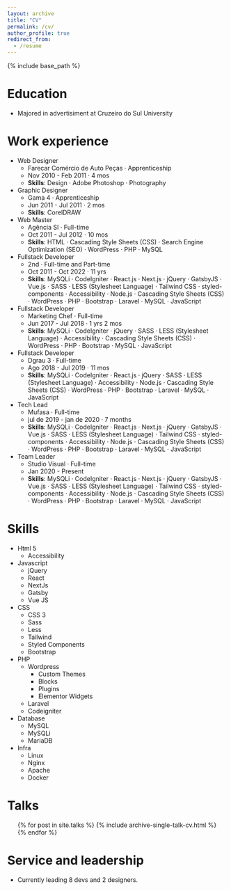 ```yaml
---
layout: archive
title: "CV"
permalink: /cv/
author_profile: true
redirect_from:
  - /resume
---
```


{% include base_path %}

Education
======
* Majored in advertisiment at Cruzeiro do Sul University

Work experience
======
* Web Designer
  * Farecar Comércio de Auto Peças · Apprenticeship
  * Nov 2010 - Feb 2011 · 4 mos
  * **Skills**: Design · Adobe Photoshop · Photography
* Graphic Designer
  * Gama 4 · Apprenticeship
  * Jun 2011 - Jul 2011 · 2 mos
  * **Skills**: CorelDRAW
* Web Master
  * Agência SI · Full-time
  * Oct 2011 - Jul 2012 · 10 mos
  * **Skills**: HTML · Cascading Style Sheets (CSS) · Search Engine Optimization (SEO) · WordPress · PHP · MySQL
* Fullstack Developer
  * 2nd · Full-time and Part-time
  * Oct 2011 - Oct 2022 · 11 yrs
  * **Skills**: MySQLi · CodeIgniter · React.js · Next.js · jQuery · GatsbyJS · Vue.js · SASS · LESS (Stylesheet Language) · Tailwind CSS · styled-components · Accessibility · Node.js · Cascading Style Sheets (CSS) · WordPress · PHP · Bootstrap · Laravel · MySQL · JavaScript
* Fullstack Developer
  * Marketing Chef · Full-time
  * Jun 2017 - Jul 2018 · 1 yrs 2 mos
  * **Skills**: MySQLi · CodeIgniter · jQuery · SASS · LESS (Stylesheet Language) · Accessibility · Cascading Style Sheets (CSS) · WordPress · PHP · Bootstrap · MySQL · JavaScript
* Fullstack Developer
  * Dgrau 3 · Full-time
  * Ago 2018 - Jul 2019 · 11 mos
  * **Skills**: MySQLi · CodeIgniter · React.js · jQuery · SASS · LESS (Stylesheet Language) · Accessibility · Node.js · Cascading Style Sheets (CSS) · WordPress · PHP · Bootstrap · Laravel · MySQL · JavaScript
* Tech Lead
  * Mufasa · Full-time
  * jul de 2019 - jan de 2020 · 7 months
  * **Skills**: MySQLi · CodeIgniter · React.js · Next.js · jQuery · GatsbyJS · Vue.js · SASS · LESS (Stylesheet Language) · Tailwind CSS · styled-components · Accessibility · Node.js · Cascading Style Sheets (CSS) · WordPress · PHP · Bootstrap · Laravel · MySQL · JavaScript
* Team Leader
  * Studio Visual · Full-time
  * Jan 2020 - Present
  * **Skills**: MySQLi · CodeIgniter · React.js · Next.js · jQuery · GatsbyJS · Vue.js · SASS · LESS (Stylesheet Language) · Tailwind CSS · styled-components · Accessibility · Node.js · Cascading Style Sheets (CSS) · WordPress · PHP · Bootstrap · Laravel · MySQL · JavaScript

<!--
* Summer 2015: Research Assistant
  * Github University
  * Duties included: Tagging issues
  * Supervisor: Professor Git

* Fall 2015: Research Assistant
  * Github University
  * Duties included: Merging pull requests
  * Supervisor: Professor Hub
-->

Skills
======
* Html 5
  * Accessibility
* Javascript
  * jQuery
  * React
  * NextJs
  * Gatsby
  * Vue JS
* CSS
  * CSS 3
  * Sass
  * Less
  * Tailwind
  * Styled Components
  * Bootstrap
* PHP
  * Wordpress
    * Custom Themes
    * Blocks
    * Plugins
    * Elementor Widgets
  * Laravel
  * Codeigniter
* Database
  * MySQL
  * MySQLi
  * MariaDB
* Infra
  * Linux
  * Nginx
  * Apache
  * Docker

<!--
Publications
======
  <ul>{% for post in site.publications %}
    {% include archive-single-cv.html %}
  {% endfor %}</ul>
-->

Talks
======
  <ul>{% for post in site.talks %}
    {% include archive-single-talk-cv.html %}
  {% endfor %}</ul>

<!--
Teaching
======
  <ul>{% for post in site.teaching %}
    {% include archive-single-cv.html %}
  {% endfor %}</ul>
-->
  
Service and leadership
======
* Currently leading 8 devs and 2 designers.
